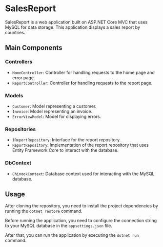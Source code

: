 # SalesReport

SalesReport is a web application built on ASP.NET Core MVC that uses MySQL for data storage. This application displays a sales report by countries.

## Main Components

### Controllers

- `HomeController`: Controller for handling requests to the home page and error page.
- `ReportController`: Controller for handling requests to the report page.

### Models

- `Customer`: Model representing a customer.
- `Invoice`: Model representing an invoice.
- `ErrorViewModel`: Model for displaying errors.

### Repositories

- `IReportRepository`: Interface for the report repository.
- `ReportRepository`: Implementation of the report repository that uses Entity Framework Core to interact with the database.

### DbContext

- `ChinookContext`: Database context used for interacting with the MySQL database.

## Usage

After cloning the repository, you need to install the project dependencies by running the `dotnet restore` command.

Before running the application, you need to configure the connection string to your MySQL database in the `appsettings.json` file.

After that, you can run the application by executing the `dotnet run` command.

